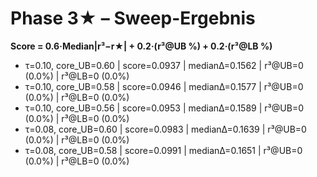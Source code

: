 # Phase 3★ – Sweep-Ergebnis

**Score = 0.6·Median|r³−r★| + 0.2·(r³@UB %) + 0.2·(r³@LB %)**

- τ=0.10, core_UB=0.60 | score=0.0937 | medianΔ=0.1562 | r³@UB=0 (0.0%) | r³@LB=0 (0.0%)
- τ=0.10, core_UB=0.58 | score=0.0946 | medianΔ=0.1577 | r³@UB=0 (0.0%) | r³@LB=0 (0.0%)
- τ=0.10, core_UB=0.56 | score=0.0953 | medianΔ=0.1589 | r³@UB=0 (0.0%) | r³@LB=0 (0.0%)
- τ=0.08, core_UB=0.60 | score=0.0983 | medianΔ=0.1639 | r³@UB=0 (0.0%) | r³@LB=0 (0.0%)
- τ=0.08, core_UB=0.58 | score=0.0991 | medianΔ=0.1651 | r³@UB=0 (0.0%) | r³@LB=0 (0.0%)